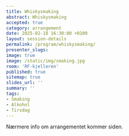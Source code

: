 ```yaml
---
title: Whiskysmaking
abstract: Whiskysmaking
accepted: true
category: arrangement
date: 2025-02-18 16:30:00 +0100
layout: session-details
permalink: /program/whiskysmaking/
presenter_slugs:
image: true
image: /static/img/smaking.jpg
room: 'RF-kjelleren'
published: true
sitemap: true
slides_url: ''
summary: ''
tags:
- Smaking
- Alkohol
- Tirsdag
---
```


Nærmere info om arrangementet kommer siden.
